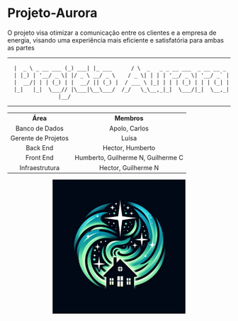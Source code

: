 # Projeto-Aurora
O projeto visa otimizar a comunicação entre os clientes e a empresa de energia, visando uma experiência mais eficiente e satisfatória para ambas as partes

  ____            _      _             _
      |  _ \ _ __ ___ (_) ___| |_ ___      / \  _   _ _ __ ___  _ __ __ _
      | |_) | '__/ _ \| |/ _ \ __/ _ \    / _ \| | | | '__/ _ \| '__/ _` |
      |  __/| | | (_) | |  __/ || (_) |  / ___ \ |_| | | | (_) | | | (_| |
      |_|   |_|  \___// |\___|\__\___/  /_/   \_\__,_|_|  \___/|_|  \__,_|
                    |__/

<hr>
<div style="text-align: center;">
    <table>
        <tr>
            <th>Área</th>
            <th>Membros</th>
        </tr>
        <tr>
            <td>Banco de Dados</td>
            <td>Apolo, Carlos</td>
        </tr>
        <tr>
            <td>Gerente de Projetos</td>
            <td>Luísa</td>
        </tr>
        <tr>
            <td>Back End</td>
            <td>Hector, Humberto</td>
        </tr>
        <tr>
            <td>Front End</td>
            <td>Humberto, Guilherme N, Guilherme C</td>
        </tr>
        <tr>
            <td>Infraestrutura</td>
            <td>Hector, Guilherme N</td>
        </tr>
    </table>
</div>

<div style="text-align: center;">
    <img src="https://github.com/GuilhermeNobrega/GuilhermeNobrega/blob/main/Untitled.jpg" alt="Photo" width="300">
</div>
